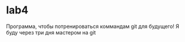 ﻿# lab4
Программа, чтобы потренироваться коммандам git для будущего!
Я буду через три дня мастером на git

